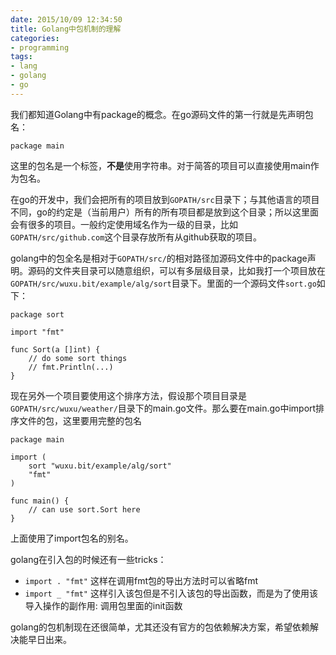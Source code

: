```yaml
---
date: 2015/10/09 12:34:50
title: Golang中包机制的理解
categories:
- programming
tags:
- lang
- golang
- go
---
```

我们都知道Golang中有package的概念。在go源码文件的第一行就是先声明包名：

```golang
package main
```
这里的包名是一个标签，**不是**使用字符串。对于简答的项目可以直接使用main作为包名。

在go的开发中，我们会把所有的项目放到`GOPATH/src`目录下；与其他语言的项目不同，go的约定是（当前用户）所有的所有项目都是放到这个目录；所以这里面会有很多的项目。一般约定使用域名作为一级的目录，比如`GOPATH/src/github.com`这个目录存放所有从github获取的项目。

golang中的包全名是相对于`GOPATH/src/`的相对路径加源码文件中的package声明。源码的文件夹目录可以随意组织，可以有多层级目录，比如我打一个项目放在 `GOPATH/src/wuxu.bit/example/alg/sort`目录下。里面的一个源码文件`sort.go`如下：

```golang
package sort

import "fmt"

func Sort(a []int) {
	// do some sort things
	// fmt.Println(...)
}
```
现在另外一个项目要使用这个排序方法，假设那个项目目录是`GOPATH/src/wuxu/weather/`目录下的main.go文件。那么要在main.go中import排序文件的包，这里要用完整的包名

```golang
package main

import (
	sort "wuxu.bit/example/alg/sort"
	"fmt"
)

func main() {
	// can use sort.Sort here
}
```
上面使用了import包名的别名。

golang在引入包的时候还有一些tricks：

- `import . "fmt"` 这样在调用fmt包的导出方法时可以省略fmt
- `import _ "fmt"` 这样引入该包但是不引入该包的导出函数，而是为了使用该导入操作的副作用: 调用包里面的init函数

golang的包机制现在还很简单，尤其还没有官方的包依赖解决方案，希望依赖解决能早日出来。
